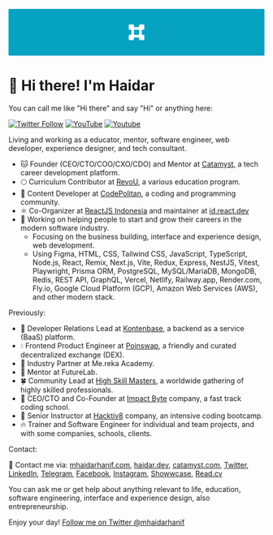 ![Cover Image](./assets/mhaidarhanif-cover-github.png)

# 🤠 Hi there! I'm Haidar

You can call me like "Hi there" and say "Hi" or anything here:

<a href="https://twitter.com/mhaidarhanif"><img alt="Twitter Follow" src="https://img.shields.io/twitter/follow/mhaidarhanif?color=00acee&label=Haidar%20on%20Twitter&logo=Twitter&logoColor=ffffff&style=flat-square"></a>
<a href="https://youtube.com/c/mhaidarhanif"><img alt="YouTube" src="https://img.shields.io/youtube/channel/subscribers/UC4W74hqnXf6cvwrEhUbk9Fg?label=Haidar%20on%20YouTube&logo=YouTube&style=flat-square&color=ff0000"></a>
<a href="https://youtube.com/channel/UCrd66qTdY9VCKHxufocLh2w"><img alt="Youtube"  src="https://img.shields.io/youtube/channel/subscribers/UCrd66qTdY9VCKHxufocLh2w?style=flat-square&color=ff0000&label=Catamyst%20on%20YouTube&logo=YouTube" /></a>

Living and working as a educator, mentor, software engineer, web developer, experience designer, and tech consultant.

- 🐱 Founder (CEO/CTO/COO/CXO/CDO) and Mentor at [Catamyst](https://github.com/catamyst), a tech career development platform.
- 🌕 Curriculum Contributor at [RevoU](https://github.com/revou-id), a various education program.
- 💠 Content Developer at [CodePolitan](https://codepolitan.com), a coding and programming community.
- ⚛️ Co-Organizer at [ReactJS Indonesia](https://github.com/reactjs-id) and maintainer at [id.react.dev](https://github.com/reactjs/id.react.dev)
- 🔭 Working on helping people to start and grow their careers in the modern software industry.
  - Focusing on the business building, interface and experience design, web development.
  - Using Figma, HTML, CSS, Tailwind CSS, JavaScript, TypeScript, Node.js, React, Remix, Next.js, Vite, Redux, Express, NestJS, Vitest, Playwright, Prisma ORM, PostgreSQL, MySQL/MariaDB, MongoDB, Redis, REST API, GraphQL, Vercel, Netlify, Railway.app, Render.com, Fly.io, Google Cloud Platform (GCP), Amazon Web Services (AWS), and other modern stack.

Previously:

- 🎁 Developer Relations Lead at [Kontenbase](https://github.com/kontenbase), a backend as a service (BaaS) platform.
- 💧 Frontend Product Engineer at [Poinswap](https://github.com/poinswap), a friendly and curated decentralized exchange (DEX).
- 🧳 Industry Partner at Me.reka Academy. 
- 💼 Mentor at FutureLab.
- 🍀 Community Lead at [High Skill Masters](https://github.com/highskillmasters), a worldwide gathering of highly skilled professionals.
- 🐲 CEO/CTO and Co-Founder at [Impact Byte](https://github.com/impactbyte) company, a fast track coding school.
- 🦊 Senior Instructor at [Hacktiv8](https://github.com/hacktiv8/phase-0-activities/graphs/contributors?from=2016-07-10&to=2020-07-09&type=a) company, an intensive coding bootcamp.
- 🔥 Trainer and Software Engineer for individual and team projects, and with some companies, schools, clients.

Contact:

💬 Contact me via: [mhaidarhanif.com](https://mhaidarhanif.com), [haidar.dev](https://haidar.dev), [catamyst.com](https://catamyst.com), [Twitter](https://twitter.com/mhaidarhanif), [LinkedIn](https://linkedin.com/in/mhaidarhanif), [Telegram](https://t.me/mhaidarhanif), [Facebook](https://facebook.com/mhaidarhanif), [Instagram](https://instagram.com/mhaidarhanif_), [Showwcase](https://showwcase.com/haidar), [Read.cv](https://read.cv/mhaidarhanif)

You can ask me or get help about anything relevant to life, education, software engineering, interface and experience design, also entrepreneurship.

Enjoy your day! [Follow me on Twitter @mhaidarhanif](https://twitter.com/mhaidarhanif)
